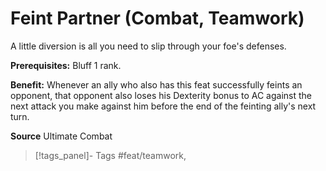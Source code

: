 ﻿---
cssclass: [feats]

---
# Feint Partner (Combat, Teamwork)

A little diversion is all you need to slip through your foe's defenses.

**Prerequisites:** Bluff 1 rank.

**Benefit:** Whenever an ally who also has this feat successfully feints an opponent, that opponent also loses his Dexterity bonus to AC against the next attack you make against him before the end of the feinting ally's next turn.

**Source** Ultimate Combat
>[!tags_panel]- Tags
> #feat/teamwork, 
